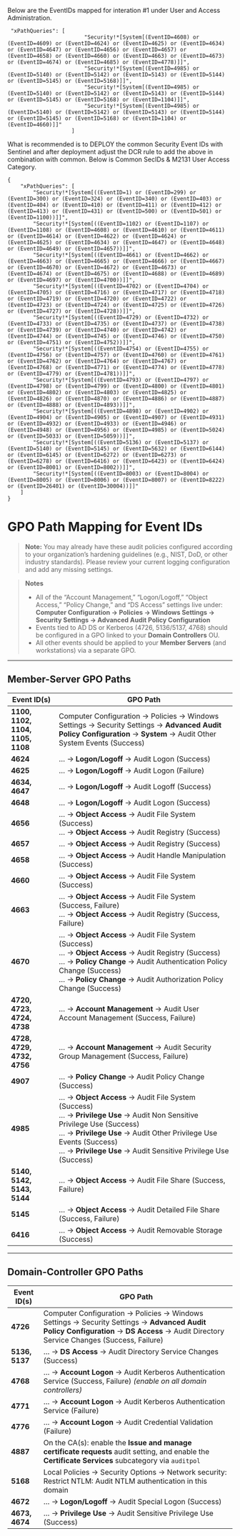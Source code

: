 Below are the EventIDs mapped for interation #1 under User and Access Administration. 
```
 "xPathQueries": [
                        "Security!*[System[(EventID=4608) or (EventID=4609) or (EventID=4624) or (EventID=4625) or (EventID=4634) or (EventID=4647) or (EventID=4656) or (EventID=4657) or (EventID=4658) or (EventID=4660) or (EventID=4663) or (EventID=4673) or (EventID=4674) or (EventID=4685) or (EventID=4778)]]",
                        "Security!*[System[(EventID=4985) or (EventID=5140) or (EventID=5142) or (EventID=5143) or (EventID=5144) or (EventID=5145) or (EventID=5168)]]",
                        "Security!*[System[(EventID=4985) or (EventID=5140) or (EventID=5142) or (EventID=5143) or (EventID=5144) or (EventID=5145) or (EventID=5168) or (EventID=1104)]]",
                        "Security!*[System[(EventID=4985) or (EventID=5140) or (EventID=5142) or (EventID=5143) or (EventID=5144) or (EventID=5145) or (EventID=5168) or (EventID=1104) or (EventID=4660)]]"
                    ]
```

What is recommended is to DEPLOY the common Security Event IDs with Sentinel and after deployment adjust the DCR rule to add the above in combination with common. Below is Common SecIDs & M2131 User Access Category.

```
{
    "xPathQueries": [
        "Security!*[System[((EventID=1) or (EventID=299) or (EventID=300) or (EventID=324) or (EventID=340) or (EventID=403) or (EventID=404) or (EventID=410) or (EventID=411) or (EventID=412) or (EventID=413) or (EventID=431) or (EventID=500) or (EventID=501) or (EventID=1100))]]",
        "Security!*[System[((EventID=1102) or (EventID=1107) or (EventID=1108) or (EventID=4608) or (EventID=4610) or (EventID=4611) or (EventID=4614) or (EventID=4622) or (EventID=4624) or (EventID=4625) or (EventID=4634) or (EventID=4647) or (EventID=4648) or (EventID=4649) or (EventID=4657))]]",
        "Security!*[System[((EventID=4661) or (EventID=4662) or (EventID=4663) or (EventID=4665) or (EventID=4666) or (EventID=4667) or (EventID=4670) or (EventID=4672) or (EventID=4673) or (EventID=4674) or (EventID=4675) or (EventID=4688) or (EventID=4689) or (EventID=4697) or (EventID=4700))]]",
        "Security!*[System[((EventID=4702) or (EventID=4704) or (EventID=4705) or (EventID=4716) or (EventID=4717) or (EventID=4718) or (EventID=4719) or (EventID=4720) or (EventID=4722) or (EventID=4723) or (EventID=4724) or (EventID=4725) or (EventID=4726) or (EventID=4727) or (EventID=4728))]]",
        "Security!*[System[((EventID=4729) or (EventID=4732) or (EventID=4733) or (EventID=4735) or (EventID=4737) or (EventID=4738) or (EventID=4739) or (EventID=4740) or (EventID=4742) or (EventID=4744) or (EventID=4745) or (EventID=4746) or (EventID=4750) or (EventID=4751) or (EventID=4752))]]",
        "Security!*[System[((EventID=4754) or (EventID=4755) or (EventID=4756) or (EventID=4757) or (EventID=4760) or (EventID=4761) or (EventID=4762) or (EventID=4764) or (EventID=4767) or (EventID=4768) or (EventID=4771) or (EventID=4774) or (EventID=4778) or (EventID=4779) or (EventID=4781))]]",
        "Security!*[System[((EventID=4793) or (EventID=4797) or (EventID=4798) or (EventID=4799) or (EventID=4800) or (EventID=4801) or (EventID=4802) or (EventID=4803) or (EventID=4825) or (EventID=4826) or (EventID=4870) or (EventID=4886) or (EventID=4887) or (EventID=4888) or (EventID=4893))]]",
        "Security!*[System[((EventID=4898) or (EventID=4902) or (EventID=4904) or (EventID=4905) or (EventID=4907) or (EventID=4931) or (EventID=4932) or (EventID=4933) or (EventID=4946) or (EventID=4948) or (EventID=4956) or (EventID=4985) or (EventID=5024) or (EventID=5033) or (EventID=5059))]]",
        "Security!*[System[((EventID=5136) or (EventID=5137) or (EventID=5140) or (EventID=5145) or (EventID=5632) or (EventID=6144) or (EventID=6145) or (EventID=6272) or (EventID=6273) or (EventID=6278) or (EventID=6416) or (EventID=6423) or (EventID=6424) or (EventID=8001) or (EventID=8002))]]",
        "Security!*[System[((EventID=8003) or (EventID=8004) or (EventID=8005) or (EventID=8006) or (EventID=8007) or (EventID=8222) or (EventID=26401) or (EventID=30004))]]"
    ]
}
```

# GPO Path Mapping for Event IDs

> **Note:** You may already have these audit policies configured according to your organization’s hardening guidelines (e.g., NIST, DoD, or other industry standards). Please review your current logging configuration and add any missing settings.

> **Notes**
> - All of the “Account Management,” “Logon/Logoff,” “Object Access,” “Policy Change,” and “DS Access” settings live under:  
>   **Computer Configuration → Policies → Windows Settings → Security Settings → Advanced Audit Policy Configuration**  
> - Events tied to AD DS or Kerberos (4726, 5136/5137, 4768) should be configured in a GPO linked to your **Domain Controllers** OU.  
> - All other events should be applied to your **Member Servers** (and workstations) via a separate GPO.

---

## Member-Server GPO Paths

| Event ID(s)                      | GPO Path                                                                                                                                                                                                                                       |
|----------------------------------|-------------------------------------------------------------------------------------------------------------------------------------------------------------------------------------------------------------------------------------------------|
| **1100, 1102, 1104, 1105, 1108** | Computer Configuration → Policies → Windows Settings → Security Settings → **Advanced Audit Policy Configuration** → **System** → Audit Other System Events (Success)                                                                            |
| **4624**                         | … → **Logon/Logoff** → Audit Logon (Success)                                                                                                                                                                                                   |
| **4625**                         | … → **Logon/Logoff** → Audit Logon (Failure)                                                                                                                                                                                                   |
| **4634, 4647**                   | … → **Logon/Logoff** → Audit Logoff (Success)                                                                                                                                                                                                  |
| **4648**                         | … → **Logon/Logoff** → Audit Logon (Success)                                                                                                                                                                                                   |
| **4656**                         | … → **Object Access** → Audit File System (Success)<br/>… → **Object Access** → Audit Registry (Success)                                                                                                                                        |
| **4657**                         | … → **Object Access** → Audit Registry (Success)                                                                                                                                                                                               |
| **4658**                         | … → **Object Access** → Audit Handle Manipulation (Success)                                                                                                                                                                                     |
| **4660**                         | … → **Object Access** → Audit File System (Success)                                                                                                                                                                                            |
| **4663**                         | … → **Object Access** → Audit File System (Success, Failure)<br/>… → **Object Access** → Audit Registry (Success, Failure)                                                                                                                     |
| **4670**                         | … → **Object Access** → Audit File System (Success)<br/>… → **Object Access** → Audit Registry (Success)<br/>… → **Policy Change** → Audit Authentication Policy Change (Success)<br/>… → **Policy Change** → Audit Authorization Policy Change (Success) |
| **4720, 4723, 4724, 4738**       | … → **Account Management** → Audit User Account Management (Success, Failure)                                                                                                                                                                  |
| **4728, 4729, 4732, 4756**       | … → **Account Management** → Audit Security Group Management (Success, Failure)                                                                                                                                                               |
| **4907**                         | … → **Policy Change** → Audit Policy Change (Success)                                                                                                                                                                                          |
| **4985**                         | … → **Object Access** → Audit File System (Success)<br/>… → **Privilege Use** → Audit Non Sensitive Privilege Use (Success)<br/>… → **Privilege Use** → Audit Other Privilege Use Events (Success)<br/>… → **Privilege Use** → Audit Sensitive Privilege Use (Success) |
| **5140, 5142, 5143, 5144**       | … → **Object Access** → Audit File Share (Success, Failure)                                                                                                                                                                                    |
| **5145**                         | … → **Object Access** → Audit Detailed File Share (Success, Failure)                                                                                                                                                                           |
| **6416**                         | … → **Object Access** → Audit Removable Storage (Success)                                                                                                                                                                                      |

---

## Domain-Controller GPO Paths

| Event ID(s)        | GPO Path                                                                                                                                                                                                                  |
|--------------------|----------------------------------------------------------------------------------------------------------------------------------------------------------------------------------------------------------------------------|
| **4726**           | Computer Configuration → Policies → Windows Settings → Security Settings → **Advanced Audit Policy Configuration** → **DS Access** → Audit Directory Service Changes (Success, Failure)                                  |
| **5136, 5137**     | … → **DS Access** → Audit Directory Service Changes (Success)                                                                                                                                                              |
| **4768**           | … → **Account Logon** → Audit Kerberos Authentication Service (Success, Failure) _(enable on all domain controllers)_                                                                                                     |
| **4771**           | … → **Account Logon** → Audit Kerberos Authentication Service (Failure)                                                                                                                                                    |
| **4776**           | … → **Account Logon** → Audit Credential Validation (Failure)                                                                                                                                                              |
| **4887**           | On the CA(s): enable the **Issue and manage certificate requests** audit setting, and enable the **Certificate Services** subcategory via `auditpol`                                                                     |
| **5168**           | Local Policies → Security Options → Network security: Restrict NTLM: Audit NTLM authentication in this domain                                                                                                              |
| **4672**           | … → **Logon/Logoff** → Audit Special Logon (Success)                                                                                                                                                                       |
| **4673, 4674**     | … → **Privilege Use** → Audit Sensitive Privilege Use (Success)                                                                                                                                                            |
